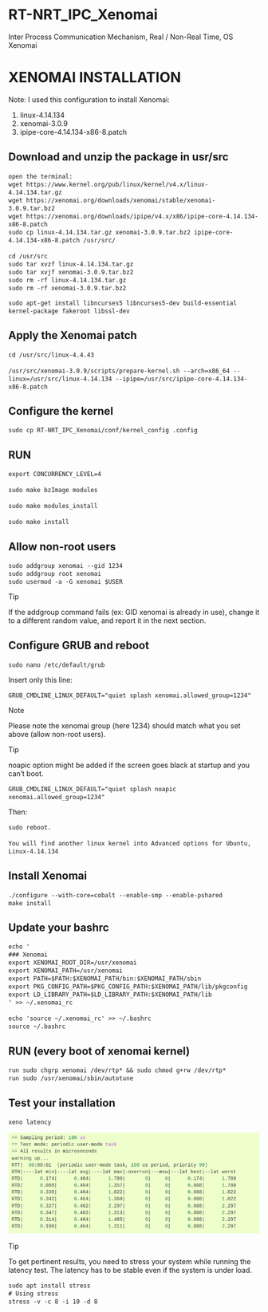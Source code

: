 # RT-NRT_IPC_Xenomai
Inter Process Communication Mechanism, Real / Non-Real Time, OS Xenomai


# XENOMAI INSTALLATION

Note: I used this configuration to install Xenomai:

1) linux-4.14.134
2) xenomai-3.0.9
3) ipipe-core-4.14.134-x86-8.patch

## Download and unzip the package in usr/src

```
open the terminal:
wget https://www.kernel.org/pub/linux/kernel/v4.x/linux-4.14.134.tar.gz
wget https://xenomai.org/downloads/xenomai/stable/xenomai-3.0.9.tar.bz2
wget https://xenomai.org/downloads/ipipe/v4.x/x86/ipipe-core-4.14.134-x86-8.patch
sudo cp linux-4.14.134.tar.gz xenomai-3.0.9.tar.bz2 ipipe-core-4.14.134-x86-8.patch /usr/src/

cd /usr/src
sudo tar xvzf linux-4.14.134.tar.gz
sudo tar xvjf xenomai-3.0.9.tar.bz2
sudo rm -rf linux-4.14.134.tar.gz
sudo rm -rf xenomai-3.0.9.tar.bz2 

```

```
sudo apt-get install libncurses5 libncurses5-dev build-essential kernel-package fakeroot libssl-dev
```

## Apply the Xenomai patch

```
cd /usr/src/linux-4.4.43

/usr/src/xenomai-3.0.9/scripts/prepare-kernel.sh --arch=x86_64 --linux=/usr/src/linux-4.14.134 --ipipe=/usr/src/ipipe-core-4.14.134-x86-8.patch

```
## Configure the kernel

```
sudo cp RT-NRT_IPC_Xenomai/conf/kernel_config .config

```
## RUN

```
export CONCURRENCY_LEVEL=4

sudo make bzImage modules

sudo make modules_install

sudo make install 

```
## Allow non-root users

```
sudo addgroup xenomai --gid 1234
sudo addgroup root xenomai
sudo usermod -a -G xenomai $USER

```
Tip

If the addgroup command fails (ex: GID xenomai is already in use), change it to a different random value, and report it in the next section.

## Configure GRUB and reboot

```
sudo nano /etc/default/grub

```
Insert only this line:
```
GRUB_CMDLINE_LINUX_DEFAULT="quiet splash xenomai.allowed_group=1234"

```
Note

Please note the xenomai group (here 1234) should match what you set above (allow non-root users).

Tip

noapic option might be added if the screen goes black at startup and you can’t boot.

```
GRUB_CMDLINE_LINUX_DEFAULT="quiet splash noapic xenomai.allowed_group=1234"

```

Then:

```
sudo reboot.

You will find another linux kernel into Advanced options for Ubuntu, Linux-4.14.134

```

## Install Xenomai


```
./configure --with-core=cobalt --enable-smp --enable-pshared
make install

```

## Update your bashrc

```
echo '
### Xenomai
export XENOMAI_ROOT_DIR=/usr/xenomai
export XENOMAI_PATH=/usr/xenomai
export PATH=$PATH:$XENOMAI_PATH/bin:$XENOMAI_PATH/sbin
export PKG_CONFIG_PATH=$PKG_CONFIG_PATH:$XENOMAI_PATH/lib/pkgconfig
export LD_LIBRARY_PATH=$LD_LIBRARY_PATH:$XENOMAI_PATH/lib
' >> ~/.xenomai_rc

echo 'source ~/.xenomai_rc' >> ~/.bashrc
source ~/.bashrc
```
## RUN (every boot of xenomai kernel)

```
run sudo chgrp xenomai /dev/rtp* && sudo chmod g+rw /dev/rtp*
run sudo /usr/xenomai/sbin/autotune
```

## Test your installation

```
xeno latency
```

![latency](https://github.com/ADVRHumanoids/RT-NRT_IPC_Xenomai/blob/master/doc/img/latency.png)

Tip

To get pertinent results, you need to stress your system while running the latency test. The latency has to be stable even if the system is under load.

```
sudo apt install stress
# Using stress
stress -v -c 8 -i 10 -d 8
```


